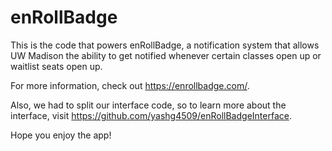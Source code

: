 # enRollBadge
This is the code that powers enRollBadge, a notification system that allows UW Madison the ability to get notified whenever certain classes open up or waitlist seats open up. 

For more information, check out https://enrollbadge.com/. 

Also, we had to split our interface code, so to learn more about the interface, visit https://github.com/yashg4509/enRollBadgeInterface.

Hope you enjoy the app!
